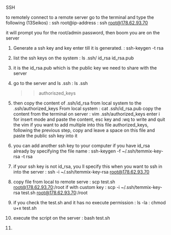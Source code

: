 SSH 

to remotely connect to a remote server
go to the terminal and type the following (13Seikos)
: ssh root@ip-address
: ssh root@178.62.93.70

it will prompt you for the root/admin password, then boom you are on the server

1. Generate a ssh key and key enter till it is generated.
   : ssh-keygen -t rsa

2. list the ssh keys on the system
   : ls .ssh/
   id_rsa     id_rsa.pub

3. it is the id_rsa.pub which is the public key we need to share with the server
   
4. go to the server and ls .ssh
   : ls .ssh
   >> authoriszed_keys

5. then copy the content of .ssh/id_rsa from local system to the .ssh/authorized_keys 
   From local system
                : cat .ssh/id_rsa.pub
                copy the content from the terminal
   on server 
                : vim .ssh/authorized_keys
                enter i for insert mode and paste the content, esc key and :wq to write and quit the vim
                if you want to add multiple into this file authorized_keys, following the previous step, copy and leave a space on this file and paste the public ssh key into it

6. you can add another ssh key to your computer if you have id_rsa already by specifying the file name
   : ssh-keygen -f ~/.ssh/temmix-key-rsa -t rsa

7. if your ssh key is not id_rsa, you ll specify this when you want to ssh in into the server
   : ssh -i ~/.ssh/temmix-key-rsa root@178.62.93.70

8. copy file from local to remote serve
   : scp test.sh root@178.62.93.70:/root
   if with custom key
    : scp -i ~/.ssh/temmix-key-rsa test.sh root@178.62.93.70:/root

9. if you check the test.sh  and it has no execute permission
    : ls -la
    : chmod u+x test.sh

10. execute the script on the server
    : bash test.sh

11. 